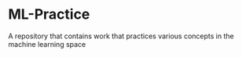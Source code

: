 # ML-Practice
A repository that contains work that practices various concepts in the machine learning space
